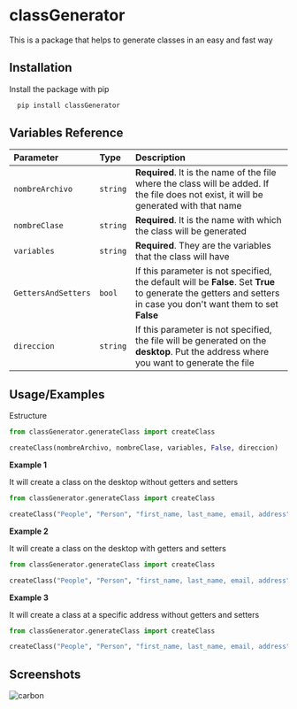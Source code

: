 
# classGenerator

This is a package that helps to generate classes in an easy and fast way



## Installation

Install the package with pip

```bash
  pip install classGenerator
```
    
## Variables Reference

|     Parameter       | Type     | Description                |
| :--------------     | :------- | :------------------------- |
| `nombreArchivo`     | `string` | **Required**. It is the name of the file where the class will be added. If the file does not exist, it will be generated with that name |
| `nombreClase  `     | `string` | **Required**. It is the name with which the class will be generated|
| `variables`         | `string` | **Required**. They are the variables that the class will have |
| `GettersAndSetters` | `bool`   | If this parameter is not specified, the default will be **False**. Set **True** to generate the getters and setters in case you don't want them to set **False** |
| `direccion`         | `string` | If this parameter is not specified, the file will be generated on the **desktop**. Put the address where you want to generate the file |




  
## Usage/Examples

Estructure

```Python
from classGenerator.generateClass import createClass

createClass(nombreArchivo, nombreClase, variables, False, direccion)
```

**Example 1** 

It will create a class on the desktop without getters and setters

```Python
from classGenerator.generateClass import createClass

createClass("People", "Person", "first_name, last_name, email, address")
```
**Example 2** 

It will create a class on the desktop with getters and setters

```Python
from classGenerator.generateClass import createClass

createClass("People", "Person", "first_name, last_name, email, address", True)
```

**Example 3** 

It will create a class at a specific address without getters and setters

```Python
from classGenerator.generateClass import createClass

createClass("People", "Person", "first_name, last_name, email, address", False, "c:\\Users\user\Desktop")
```
  
## Screenshots
![carbon](https://user-images.githubusercontent.com/63989923/131467005-0ec7362d-06f9-48ca-8d41-4ab71875bdce.png)
